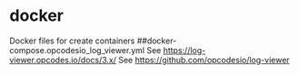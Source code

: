 # docker
Docker files for create containers
##docker-compose.opcodesio_log_viewer.yml
See https://log-viewer.opcodes.io/docs/3.x/
See https://github.com/opcodesio/log-viewer
